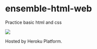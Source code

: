 # ensemble-html-web
Practice basic html and css

<img src="example.png">

Hosted by Heroku Platform.

